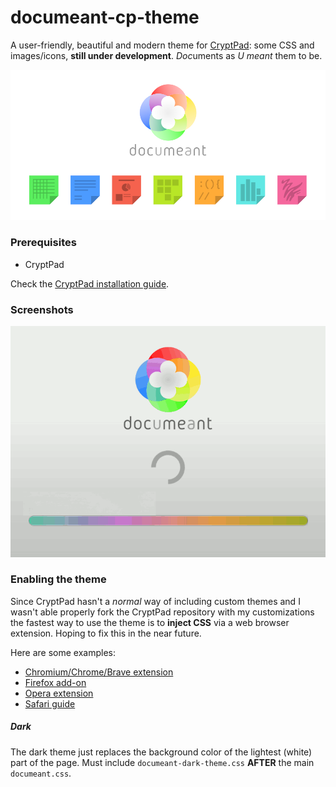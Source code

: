 # documeant-cp-theme
A user-friendly, beautiful and modern theme for [CryptPad](https://github.com/xwiki-labs/cryptpad): some CSS and images/icons, **still under development**.
*Doc*uments as *U* *meant* them to be.

![theme showcase](https://raw.githubusercontent.com/diesys/documeant-cp-theme/master/img/documeant-theme.png)

### Prerequisites
 * CryptPad

Check the [CryptPad installation guide](https://github.com/xwiki-labs/cryptpad/wiki/Installation-guide).

### Screenshots
![showcase](https://raw.githubusercontent.com/diesys/documeant-cp-theme/master/img/screens/screens.gif)

### Enabling the theme
Since CryptPad hasn't a *normal* way of including custom themes and I wasn't able properly fork the CryptPad repository with my customizations the fastest way to use the theme is to **inject CSS** via a web browser extension. Hoping to fix this in the near future.

Here are some examples:
 * [Chromium/Chrome/Brave extension](https://chrome.google.com/webstore/detail/super-css-inject/pcfpmmmjdgngeidaggcahhoncahmpiin)
 * [Firefox add-on](https://addons.mozilla.org/en-US/firefox/addon/customcss-injector/)
 * [Opera extension](https://addons.opera.com/en/extensions/details/custom-style-script/)
 * [Safari guide](https://developer.apple.com/documentation/safariservices/safari_app_extensions/injecting_css_style_sheets_into_a_webpage)

##### Dark
The dark theme just replaces the background color of the lightest (white) part of the page. Must include `documeant-dark-theme.css` **AFTER** the main `documeant.css`.
